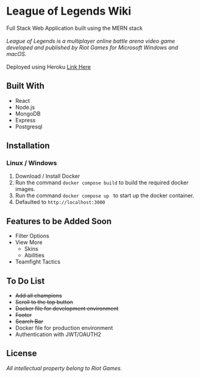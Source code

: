 # League of Legends Wiki
Full Stack Web Application built using the MERN stack
<br/> <br/>
*League of Legends is a multiplayer online battle arena video game developed and published by Riot Games for Microsoft Windows and macOS.*
<br/> <br/>
Deployed using Heroku [Link Here](https://damp-fortress-60852.herokuapp.com/)


## Built With  
* React
* Node.js
* MongoDB
* Express
* Postgresql

## Installation
### Linux / Windows
1. Download / Install Docker
2. Run the command <code>docker compose build</code> to build the required docker images.
3. Run the command <code>docker compose up </code> to start up the docker container.
4. Defaulted to <code>http://localhost:3000</code>

## Features to be Added Soon

  - Filter Options
- View More
  - Skins
  - Abilities 
- Teamfight Tactics

## To Do List
- <s>Add all champions</s>
- <s>Scroll to the top button</s>
- <s>Docker file for development environment</s>
- <s>Footer</s>
- <s>Search Bar</s>
- Docker file for production environment
- Authentication with JWT/OAUTH2

## License
*All intellectual property belong to Riot Games.*
